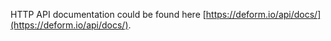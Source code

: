 HTTP API documentation could be found here [https://deform.io/api/docs/](https://deform.io/api/docs/).
